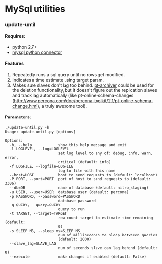 # MySql utilities

### update-until ###

#### Requires:
* python 2.7+
* [mysql python connector](http://dev.mysql.com/downloads/connector/python/1.2.html)

#### Features
1) Repeatedly runs a sql query until no rows get modified.
2) Indicates a time estimate using target param.
3) Makes sure slaves don't lag too behind.
    [pt-archiver](http://www.percona.com/doc/percona-toolkit/2.1/pt-archiver.html) could be used for the deletion functionality, but it doesn't figure out the replication slaves and track lag automatically (like pt-online-schema-changes (http://www.percona.com/doc/percona-toolkit/2.1/pt-online-schema-change.html), a truly awesome tool).

#### Parameters:

```
./update-until.py -h
Usage: update-until.py [options]

Options:
  -h, --help            show this help message and exit
  -l LOGLEVEL, --log=LOGLEVEL
                        set log level to any of: debug, info, warn, error,
                        critical (default: info)
  -f LOGFILE, --logfile=LOGFILE
                        log to file with this name
  --host=HOST           host to send requests to (default: localhost)
  -P PORT, --port=PORT  port of host to send requests to (default: 3306)
  --db=DB               name of database (default: nitro_staging)
  -u USER, --user=USER  database user (default: percona)
  -p PASSWORD, --password=PASSWORD
                        database password
  -q QUERY, --query=QUERY
                        query to run
  -t TARGET, --target=TARGET
                        row count target to estimate time remaining (default:
                        0)
  -s SLEEP_MS, --sleep_ms=SLEEP_MS
                        num of milliseconds to sleep betweeen queries
                        (default: 2000)
  --slave_lag=SLAVE_LAG
                        num of seconds slave can lag behind (default: 0)
  --execute             make changes if enabled (default: False)
```